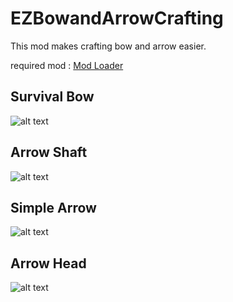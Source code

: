 # EZBowandArrowCrafting
This mod makes crafting bow and arrow easier.

required mod : [Mod Loader](https://github.com/zeobviouslyfakeacc/ModLoaderInstaller/releases)

## Survival Bow
![alt text](https://i.imgur.com/A6xdlTk.jpg)

## Arrow Shaft
![alt text](https://i.imgur.com/3YaI6Vo.jpg)

## Simple Arrow
![alt text](https://i.imgur.com/hnF3LZc.jpg)

## Arrow Head
![alt text](https://i.imgur.com/8eFRF9S.jpg)
